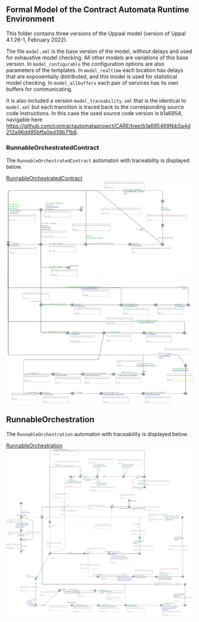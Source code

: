 ## Formal Model of the Contract Automata Runtime Environment

This folder contains three versions of the Uppaal model (version of Uppal 4.1.26-1, February 2022).

The file `model.xml` is the base version of the model,  without delays and used for exhaustive model checking. 
All other models are variations of this base version. 
In  `model_configurable`  the configuration options are also parameters of the templates. 
In `model_realtime`  each location has  delays that are exponentially distributed, and this model is used for statistical model checking. 
In `model_allbuffers`  each pair of services has its own buffers for communicating.

It is also included a version `model_traceability.xml` that is the identical to `model.xml` but  each transition is traced back to the corresponding source code instructions.
In this case the used source code version is b1a6954, navigable here https://github.com/contractautomataproject/CARE/tree/b1a695469fbb5a4d212a96dd95bffa0ed39b71b8. 




### RunnableOrchestratedContract

The `RunnableOrchestratedContract` automaton with traceability is displayed below.

[RunnableOrchestratedContract](https://github.com/contractautomataproject/CARE/raw/master/src/spec/uppaal/RunnableOrchestratedContract.svg?sanitize=true)
<img src="https://raw.githubusercontent.com/contractautomataproject/CARE/master/src/spec/uppaal/RunnableOrchestratedContract.svg?sanitize=true">



## RunnableOrchestration


The `RunnableOrchestration` automaton with traceability is displayed below.

[RunnableOrchestration](https://github.com/contractautomataproject/CARE/raw/master/src/spec/uppaal/RunnableOrchestration.svg?sanitize=true)
<img src="https://raw.githubusercontent.com/contractautomataproject/CARE/9b9ebda1528394b868272c8672e4d96b5ce6ee09/src/spec/uppaal/RunnableOrchestration.svg?sanitize=true">
